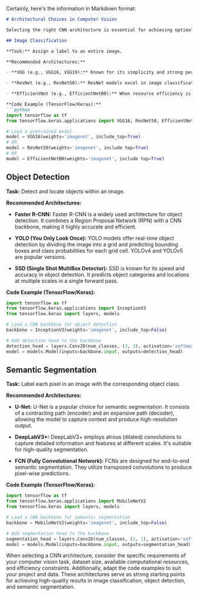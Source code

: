 Certainly, here's the information in Markdown format:

```markdown
# Architectural Choices in Computer Vision

Selecting the right CNN architecture is essential for achieving optimal results in various computer vision tasks. In this note, we'll provide guidance on choosing the appropriate architecture for tasks such as image classification, object detection, and segmentation. We'll also highlight the unique characteristics and advantages of specific architectures and provide code examples for popular deep learning frameworks.

## Image Classification

**Task:** Assign a label to an entire image.

**Recommended Architectures:**

- **VGG (e.g., VGG16, VGG19):** Known for its simplicity and strong performance, VGG architectures are reliable choices for image classification tasks. They consist of a stack of convolutional layers followed by fully connected layers.

- **ResNet (e.g., ResNet50):** ResNet models excel in image classification tasks due to their depth and residual connections. These connections mitigate the vanishing gradient problem and allow training very deep networks.

- **EfficientNet (e.g., EfficientNetB0):** When resource efficiency is crucial, EfficientNet models offer a balance between performance and computational requirements.

**Code Example (TensorFlow/Keras):**
```python
import tensorflow as tf
from tensorflow.keras.applications import VGG16, ResNet50, EfficientNetB0

# Load a pretrained model
model = VGG16(weights='imagenet', include_top=True)
# OR
model = ResNet50(weights='imagenet', include top=True)
# OR
model = EfficientNetB0(weights='imagenet', include top=True)
```

## Object Detection

**Task:** Detect and locate objects within an image.

**Recommended Architectures:**

- **Faster R-CNN:** Faster R-CNN is a widely used architecture for object detection. It combines a Region Proposal Network (RPN) with a CNN backbone, making it highly accurate and efficient.

- **YOLO (You Only Look Once):** YOLO models offer real-time object detection by dividing the image into a grid and predicting bounding boxes and class probabilities for each grid cell. YOLOv4 and YOLOv5 are popular versions.

- **SSD (Single Shot MultiBox Detector):** SSD is known for its speed and accuracy in object detection. It predicts object categories and locations at multiple scales in a single forward pass.

**Code Example (TensorFlow/Keras):**
```python
import tensorflow as tf
from tensorflow.keras.applications import InceptionV3
from tensorflow.keras import layers, models

# Load a CNN backbone for object detection
backbone = InceptionV3(weights='imagenet', include_top=False)

# Add detection head to the backbone
detection_head = layers.Conv2D(num_classes, (3, 3), activation='softmax')(backbone.output)
model = models.Model(inputs=backbone.input, outputs=detection_head)
```

## Semantic Segmentation

**Task:** Label each pixel in an image with the corresponding object class.

**Recommended Architectures:**

- **U-Net:** U-Net is a popular choice for semantic segmentation. It consists of a contracting path (encoder) and an expansive path (decoder), allowing the model to capture context and produce high-resolution output.

- **DeepLabV3+:** DeepLabV3+ employs atrous (dilated) convolutions to capture detailed information and features at different scales. It's suitable for high-quality segmentation.

- **FCN (Fully Convolutional Network):** FCNs are designed for end-to-end semantic segmentation. They utilize transposed convolutions to produce pixel-wise predictions.

**Code Example (TensorFlow/Keras):**
```python
import tensorflow as tf
from tensorflow.keras.applications import MobileNetV2
from tensorflow.keras import layers, models

# Load a CNN backbone for semantic segmentation
backbone = MobileNetV2(weights='imagenet', include_top=False)

# Add segmentation head to the backbone
segmentation_head = layers.Conv2D(num_classes, (1, 1), activation='softmax')(backbone.output)
model = models.Model(inputs=backbone.input, outputs=segmentation_head)
```

When selecting a CNN architecture, consider the specific requirements of your computer vision task, dataset size, available computational resources, and efficiency constraints. Additionally, adapt the code examples to suit your project and data. These architectures serve as strong starting points for achieving high-quality results in image classification, object detection, and semantic segmentation.
